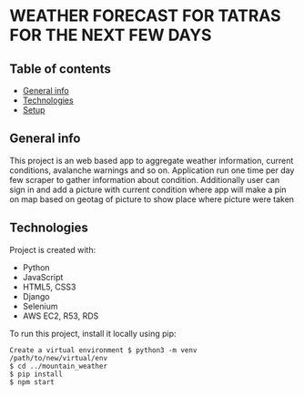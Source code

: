 # WEATHER FORECAST FOR TATRAS FOR THE NEXT FEW DAYS

## Table of contents
* [General info](#general-info)
* [Technologies](#technologies)
* [Setup](#setup)

## General info
This project is an web based app to aggregate weather information, current conditions, avalanche warnings and so on.
Application run one time per day few scraper to gather information about condition. Additionally user can sign in and 
add a picture with current condition where app will make a pin on map based on geotag of picture to show place where 
picture were taken
	
## Technologies
Project is created with:
* Python
* JavaScript
* HTML5, CSS3
* Django
* Selenium
* AWS EC2, R53, RDS

To run this project, install it locally using pip:

```
Create a virtual environment $ python3 -m venv /path/to/new/virtual/env
$ cd ../mountain_weather
$ pip install
$ npm start
```
